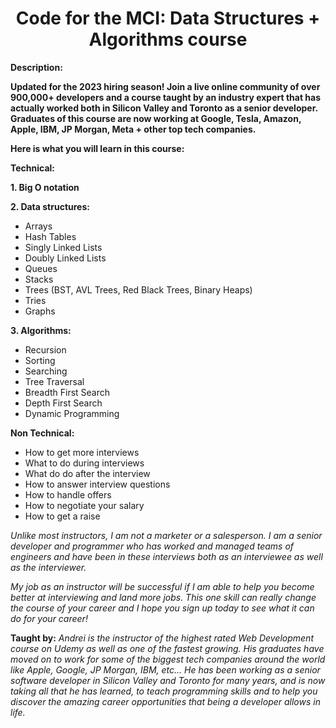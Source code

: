 <h1 align="center"> Code for the MCI: Data Structures + Algorithms course </h1>

**Description:**

**Updated for the 2023 hiring season! Join a live online community of over 900,000+ developers and a course taught by an industry expert that has actually worked both in Silicon Valley and Toronto as a senior developer. Graduates of this course are now working at Google, Tesla, Amazon, Apple, IBM, JP Morgan, Meta + other top tech companies.**

**Here is what you will learn in this course:**

**Technical:**

**1. Big O notation**

**2. Data structures:**

* Arrays
* Hash Tables
* Singly Linked Lists
* Doubly Linked Lists
* Queues
* Stacks
* Trees (BST, AVL Trees, Red Black Trees, Binary Heaps)
* Tries
* Graphs

**3. Algorithms:**

* Recursion
* Sorting
* Searching
* Tree Traversal
* Breadth First Search
* Depth First Search
* Dynamic Programming

**Non Technical:**

- How to get more interviews
- What to do during interviews
- What do do after the interview
- How to answer interview questions
- How to handle offers
- How to negotiate your salary
- How to get a raise

*Unlike most instructors, I am not a marketer or a salesperson. I am a senior developer and programmer who has worked and managed teams of engineers and have been in these interviews both as an interviewee as well as the interviewer.*

*My job as an instructor will be successful if I am able to help you become better at interviewing and land more jobs. This one skill can really change the course of your career and I hope you sign up today to see what it can do for your career!*



**Taught by:**
*Andrei is the instructor of the highest rated Web Development course on Udemy as well as one of the fastest growing. His graduates have moved on to work for some of the biggest tech companies around the world like Apple, Google, JP Morgan, IBM, etc... He has been working as a senior software developer in Silicon Valley and Toronto for many years, and is now taking all that he has learned, to teach programming skills and to help you discover the amazing career opportunities that being a developer allows in life.* 
